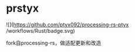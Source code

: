 # prstyx

![](https://github.com/ptyx092/processing-rs-ptyx
/workflows/Rust/badge.svg)

fork自processing-rs，做适配更新和改造

